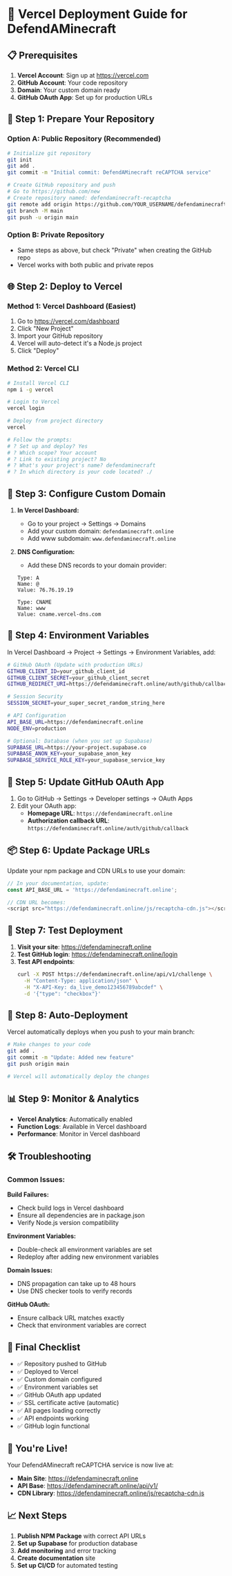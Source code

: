 # 🚀 Vercel Deployment Guide for DefendAMinecraft

## 📋 Prerequisites

1. **Vercel Account**: Sign up at https://vercel.com
2. **GitHub Account**: Your code repository
3. **Domain**: Your custom domain ready
4. **GitHub OAuth App**: Set up for production URLs

## 🔧 Step 1: Prepare Your Repository

### Option A: Public Repository (Recommended)
```bash
# Initialize git repository
git init
git add .
git commit -m "Initial commit: DefendAMinecraft reCAPTCHA service"

# Create GitHub repository and push
# Go to https://github.com/new
# Create repository named: defendaminecraft-recaptcha
git remote add origin https://github.com/YOUR_USERNAME/defendaminecraft-recaptcha.git
git branch -M main
git push -u origin main
```

### Option B: Private Repository
- Same steps as above, but check "Private" when creating the GitHub repo
- Vercel works with both public and private repos

## 🌐 Step 2: Deploy to Vercel

### Method 1: Vercel Dashboard (Easiest)
1. Go to https://vercel.com/dashboard
2. Click "New Project"
3. Import your GitHub repository
4. Vercel will auto-detect it's a Node.js project
5. Click "Deploy"

### Method 2: Vercel CLI
```bash
# Install Vercel CLI
npm i -g vercel

# Login to Vercel
vercel login

# Deploy from project directory
vercel

# Follow the prompts:
# ? Set up and deploy? Yes
# ? Which scope? Your account
# ? Link to existing project? No
# ? What's your project's name? defendaminecraft
# ? In which directory is your code located? ./
```

## 🔗 Step 3: Configure Custom Domain

1. **In Vercel Dashboard:**
   - Go to your project → Settings → Domains
   - Add your custom domain: `defendaminecraft.online`
   - Add www subdomain: `www.defendaminecraft.online`

2. **DNS Configuration:**
   - Add these DNS records to your domain provider:
   ```
   Type: A
   Name: @
   Value: 76.76.19.19

   Type: CNAME
   Name: www
   Value: cname.vercel-dns.com
   ```

## 🔐 Step 4: Environment Variables

In Vercel Dashboard → Project → Settings → Environment Variables, add:

```bash
# GitHub OAuth (Update with production URLs)
GITHUB_CLIENT_ID=your_github_client_id
GITHUB_CLIENT_SECRET=your_github_client_secret
GITHUB_REDIRECT_URI=https://defendaminecraft.online/auth/github/callback

# Session Security
SESSION_SECRET=your_super_secret_random_string_here

# API Configuration
API_BASE_URL=https://defendaminecraft.online
NODE_ENV=production

# Optional: Database (when you set up Supabase)
SUPABASE_URL=https://your-project.supabase.co
SUPABASE_ANON_KEY=your_supabase_anon_key
SUPABASE_SERVICE_ROLE_KEY=your_supabase_service_key
```

## 🔧 Step 5: Update GitHub OAuth App

1. Go to GitHub → Settings → Developer settings → OAuth Apps
2. Edit your OAuth app:
   - **Homepage URL**: `https://defendaminecraft.online`
   - **Authorization callback URL**: `https://defendaminecraft.online/auth/github/callback`

## 📦 Step 6: Update Package URLs

Update your npm package and CDN URLs to use your domain:

```javascript
// In your documentation, update:
const API_BASE_URL = 'https://defendaminecraft.online';

// CDN URL becomes:
<script src="https://defendaminecraft.online/js/recaptcha-cdn.js"></script>
```

## 🚀 Step 7: Test Deployment

1. **Visit your site**: https://defendaminecraft.online
2. **Test GitHub login**: https://defendaminecraft.online/login
3. **Test API endpoints**:
   ```bash
   curl -X POST https://defendaminecraft.online/api/v1/challenge \
     -H "Content-Type: application/json" \
     -H "X-API-Key: da_live_demo123456789abcdef" \
     -d '{"type": "checkbox"}'
   ```

## 🔄 Step 8: Auto-Deployment

Vercel automatically deploys when you push to your main branch:

```bash
# Make changes to your code
git add .
git commit -m "Update: Added new feature"
git push origin main

# Vercel will automatically deploy the changes
```

## 📊 Step 9: Monitor & Analytics

- **Vercel Analytics**: Automatically enabled
- **Function Logs**: Available in Vercel dashboard
- **Performance**: Monitor in Vercel dashboard

## 🛠️ Troubleshooting

### Common Issues:

**Build Failures:**
- Check build logs in Vercel dashboard
- Ensure all dependencies are in package.json
- Verify Node.js version compatibility

**Environment Variables:**
- Double-check all environment variables are set
- Redeploy after adding new environment variables

**Domain Issues:**
- DNS propagation can take up to 48 hours
- Use DNS checker tools to verify records

**GitHub OAuth:**
- Ensure callback URL matches exactly
- Check that environment variables are correct

## 🎯 Final Checklist

- ✅ Repository pushed to GitHub
- ✅ Deployed to Vercel
- ✅ Custom domain configured
- ✅ Environment variables set
- ✅ GitHub OAuth app updated
- ✅ SSL certificate active (automatic)
- ✅ All pages loading correctly
- ✅ API endpoints working
- ✅ GitHub login functional

## 🚀 You're Live!

Your DefendAMinecraft reCAPTCHA service is now live at:
- **Main Site**: https://defendaminecraft.online
- **API Base**: https://defendaminecraft.online/api/v1/
- **CDN Library**: https://defendaminecraft.online/js/recaptcha-cdn.js

## 📈 Next Steps

1. **Publish NPM Package** with correct API URLs
2. **Set up Supabase** for production database
3. **Add monitoring** and error tracking
4. **Create documentation** site
5. **Set up CI/CD** for automated testing
